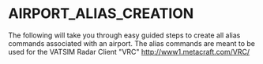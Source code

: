 # AIRPORT_ALIAS_CREATION
The following will take you through easy guided steps to create all alias commands associated with an airport. The alias commands are meant to be used for the VATSIM Radar Client "VRC" http://www1.metacraft.com/VRC/
